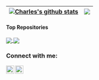 | <a href="https://github.com/anuraghazra/github-readme-stats"><img align="center" src="https://github-readme-stats.vercel.app/api?username=CharlesParent&show_icons=true&include_all_commits=true&theme=dark&hide_border=true" alt="Charles's github stats" /></a> | <a href="https://github.com/anuraghazra/github-readme-stats"><img align="center" src="https://github-readme-stats.vercel.app/api/top-langs/?username=CharlesParent&layout=compact&theme=dark&hide_border=true" /></a> |
| ------------- | ------------- |

#### Top Repositories


<a href="https://github.com/anuraghazra/github-readme-stats">
  <img align="center" src="https://github-readme-stats.vercel.app/api/pin/?username=orolia2s&repo=oscillatord&theme=dark" />
</a>
<a href="https://github.com/anuraghazra/anuraghazra.github.io">
  <img align="center" src="https://github-readme-stats.vercel.app/api/pin/?username=orolia2s&repo=disciplining-minipod&theme=dark" />
</a>


[linkedin]: https://www.linkedin.com/in/charles-parent/
[github]: https://github.com/CharlesParent

### Connect with me:

[<img align="left" alt="charles-parent | LinkedIn" width="22px" src="https://cdn.jsdelivr.net/npm/simple-icons@v3/icons/linkedin.svg" />][linkedin]
[<img align="left" alt="<CharlesParent | GitHub" width="22px" src="https://cdn.jsdelivr.net/npm/simple-icons@v3/icons/github.svg" />][github]

<br />
